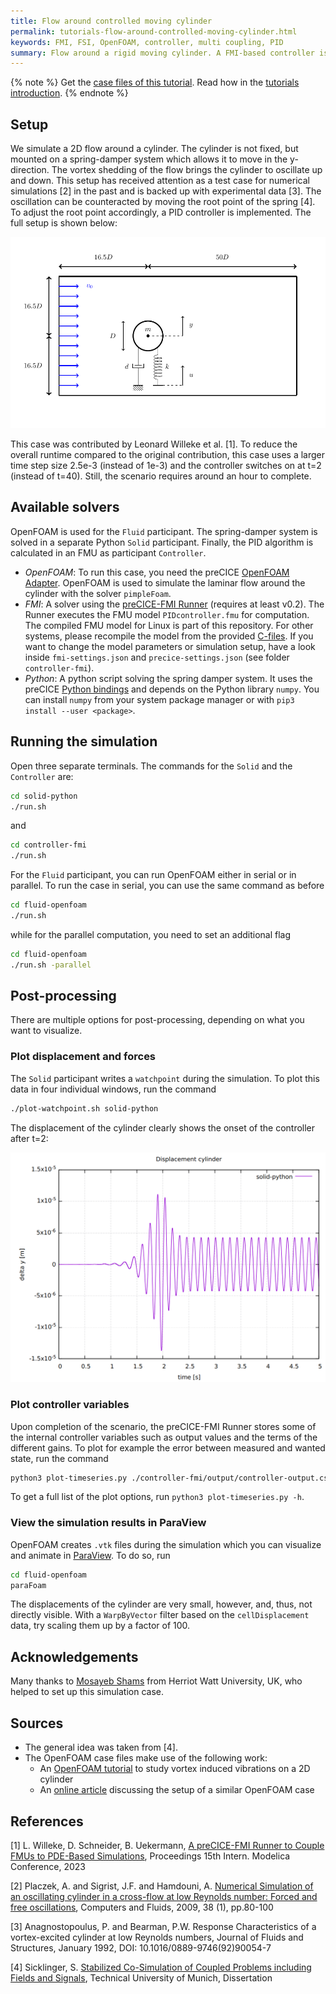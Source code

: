 ```yaml
---
title: Flow around controlled moving cylinder
permalink: tutorials-flow-around-controlled-moving-cylinder.html
keywords: FMI, FSI, OpenFOAM, controller, multi coupling, PID
summary: Flow around a rigid moving cylinder. A FMI-based controller is used to dampen out the oscillation.
---
```


{% note %}
Get the [case files of this tutorial](https://github.com/precice/tutorials/tree/master/flow-around-controlled-moving-cylinder). Read how in the [tutorials introduction](https://www.precice.org/tutorials.html).
{% endnote %}

## Setup

We simulate a 2D flow around a cylinder. The cylinder is not fixed, but mounted on a spring-damper system which allows it to move in the y-direction. The vortex shedding of the flow brings the cylinder to oscillate up and down. This setup has received attention as a test case for numerical simulations [2] in the past and is backed up with experimental data [3]. The oscillation can be counteracted by moving the root point of the spring [4]. To adjust the root point accordingly, a PID controller is implemented. The full setup is shown below:

![Setup of flow around controlled moving cylinder](images/tutorials-flow-around-controlled-moving-cylinder-setup.png)

This case was contributed by Leonard Willeke et al. [1]. To reduce the overall runtime compared to the original contribution, this case uses a larger time step size 2.5e-3 (instead of 1e-3) and the controller switches on at t=2 (instead of t=40). Still, the scenario requires around an hour to complete.

## Available solvers

OpenFOAM is used for the `Fluid` participant. The spring-damper system is solved in a separate Python `Solid` participant. Finally, the PID algorithm is calculated in an FMU as participant `Controller`.

- *OpenFOAM*: To run this case, you need the preCICE [OpenFOAM Adapter](https://precice.org/adapter-openfoam-get.html). OpenFOAM is used to simulate the laminar flow around the cylinder with the solver `pimpleFoam`.
- *FMI*: A solver using the [preCICE-FMI Runner](https://github.com/precice/fmi-runner) (requires at least v0.2). The Runner executes the FMU model `PIDcontroller.fmu` for computation. The compiled FMU model for Linux is part of this repository. For other systems, please recompile the model from the provided [C-files](https://github.com/precice/tutorials/tree/master/flow-around-controlled-moving-cylinder/fmi/fmu). If you want to change the model parameters or simulation setup, have a look inside `fmi-settings.json` and `precice-settings.json` (see folder `controller-fmi`).
- *Python*: A python script solving the spring damper system. It uses the preCICE [Python bindings](https://www.precice.org/installation-bindings-python.html) and depends on the Python library `numpy`. You can install `numpy` from your system package manager or with `pip3 install --user <package>`.

## Running the simulation

Open three separate terminals. The commands for the `Solid` and the `Controller` are:

```bash
cd solid-python
./run.sh
```

and

```bash
cd controller-fmi
./run.sh
```

For the `Fluid` participant, you can run OpenFOAM either in serial or in parallel. To run the case in serial, you can use the same command as before

```bash
cd fluid-openfoam
./run.sh
```

while for the parallel computation, you need to set an additional flag

```bash
cd fluid-openfoam
./run.sh -parallel
```

## Post-processing

There are multiple options for post-processing, depending on what you want to visualize.

### Plot displacement and forces

The `Solid` participant writes a `watchpoint` during the simulation. To plot this data in four individual windows, run the command

```bash
./plot-watchpoint.sh solid-python
```

The displacement of the cylinder clearly shows the onset of the controller after t=2:

![Displacement of controlled moving cylinder](images/tutorials-flow-around-controlled-moving-cylinder-watchpoint.png)

### Plot controller variables

Upon completion of the scenario, the preCICE-FMI Runner stores some of the internal controller variables such as output values and the terms of the different gains. To plot for example the error between measured and wanted state, run the command

```bash
python3 plot-timeseries.py ./controller-fmi/output/controller-output.csv E_OVER_T
```

To get a full list of the plot options, run `python3 plot-timeseries.py -h`.

### View the simulation results in ParaView

OpenFOAM creates `.vtk` files during the simulation which you can visualize and animate in [ParaView](https://www.paraview.org/download/). To do so, run

```bash
cd fluid-openfoam
paraFoam
```

The displacements of the cylinder are very small, however, and, thus, not directly visible. With a `WarpByVector` filter based on the `cellDisplacement` data, try scaling them up by a factor of 100.

## Acknowledgements

Many thanks to [Mosayeb Shams](https://github.com/mosayebshams) from Herriot Watt University, UK, who helped to set up this simulation case.

## Sources

- The general idea was taken from [4].
- The OpenFOAM case files make use of the following work:
  - An [OpenFOAM tutorial](https://gitlab.com/mAlletto/openfoamtutorials/-/tree/master/transverseRe100m*10) to study vortex induced vibrations on a 2D cylinder
  - An [online article](https://curiosityfluids.com/2016/07/19/oscillating-cylinder-in-crossflow-pimpledymfoam/) discussing the setup of a similar OpenFOAM case
  
## References

[1] L. Willeke, D. Schneider, B. Uekermann, [A preCICE-FMI Runner to Couple FMUs to PDE-Based Simulations](https://doi.org/10.3384/ecp204), Proceedings 15th Intern. Modelica Conference, 2023

[2] Placzek, A. and Sigrist, J.F. and Hamdouni, A. [Numerical Simulation of an oscillating cylinder in a cross-flow at low Reynolds number: Forced and free oscillations](https://dx.doi.org/10.1016/j.compfluid.2008.01.007), Computers and Fluids, 2009, 38 (1), pp.80-100

[3] Anagnostopoulus, P. and Bearman, P.W. Response Characteristics of a vortex-excited cylinder at low Reynolds numbers, Journal of Fluids and Structures, January 1992, DOI: 10.1016/0889-9746(92)90054-7

[4] Sicklinger, S. [Stabilized Co-Simulation of Coupled Problems including Fields and Signals](https://www.researchgate.net/publication/269705153_Stabilized_Co-Simulation_of_Coupled_Problems_Including_Fields_and_Signals), Technical University of Munich, Dissertation
